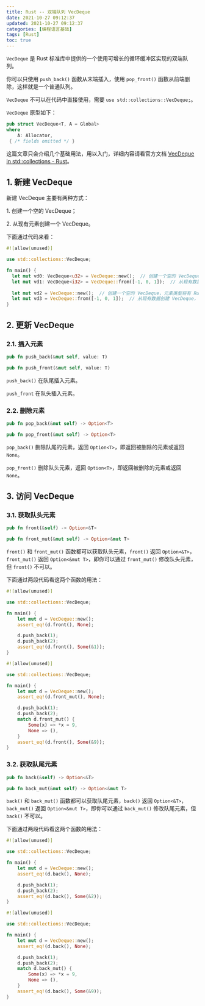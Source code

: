 ```yaml
---
title: Rust -- 双端队列 VecDeque
date: 2021-10-27 09:12:37
updated: 2021-10-27 09:12:37
categories: [编程语言基础]
tags: [Rust]
toc: true
---
```




`VecDeque` 是 Rust 标准库中提供的一个使用可增长的循环缓冲区实现的双端队列。

你可以只使用 `push_back()` 函数从末端插入，使用 `pop_front()` 函数从前端删除，这样就是一个普通队列。

`VecDeque` 不可以在代码中直接使用，需要 `use std::collections::VecDeque;`。



`VecDeque` 原型如下：

```rust
pub struct VecDeque<T, A = Global> 
where
    A: Allocator, 
 { /* fields omitted */ }
```



这篇文章只会介绍几个基础用法，用以入门，详细内容请看官方文档 [VecDeque in std::collections - Rust](https://doc.rust-lang.org/stable/std/collections/struct.VecDeque.html)。



<!--more-->

## 1. 新建 VecDeque

新建 VecDeque 主要有两种方式：

1\. 创建一个空的 VecDeque；

2\. 从现有元素创建一个 VecDeque。

下面通过代码来看：

```rust
#![allow(unused)]

use std::collections::VecDeque;

fn main() {
  let mut vd0: VecDeque<u32> = VecDeque::new();  // 创建一个空的 VecDeque，其中元素类型为 u32
  let mut vd1: VecDeque<i32> = VecDeque::from([-1, 0, 1]);  // 从现有数据创建 VecDeque，其中元素类型为 i32
  
  let mut vd2 = VecDeque::new();  // 创建一个空的 VecDeque，元素类型将有 Rust 推断，要注意编译前必须有插入操作，否则会编译失败，Rust 需要在编译前就知道其中元素的类型。
  let mut vd3 = VecDeque::from([-1, 0, 1]);  // 从现有数据创建 VecDeque，其中元素类型由 Rust 推断
}
```



## 2. 更新 VecDeque



### 2.1. 插入元素

```rust
pub fn push_back(&mut self, value: T)
```

```rust
pub fn push_front(&mut self, value: T)
```

`push_back()` 在队尾插入元素。

 `push_front` 在队头插入元素。





### 2.2. 删除元素

```rust
pub fn pop_back(&mut self) -> Option<T>
```

```rust
pub fn pop_front(&mut self) -> Option<T>
```

`pop_back()` 删除队尾的元素，返回 `Option<T>`，即返回被删除的元素或返回 `None`。

`pop_front()` 删除队头元素，返回 `Option<T>`，即返回被删除的元素或返回 `None`。



## 3. 访问 VecDeque



### 3.1. 获取队头元素

```rust
pub fn front(&self) -> Option<&T>
```

```rust
pub fn front_mut(&mut self) -> Option<&mut T>
```

`front()` 和 `front_mut()` 函数都可以获取队头元素，`front()` 返回 `Option<&T>`，`front_mut()` 返回 `Option<&mut T>`，即你可以通过 `front_mut()` 修改队头元素，但 `front()` 不可以。

下面通过两段代码看这两个函数的用法：

```rust
#![allow(unused)]

use std::collections::VecDeque;

fn main() {
    let mut d = VecDeque::new();
    assert_eq!(d.front(), None);

    d.push_back(1);
    d.push_back(2);
    assert_eq!(d.front(), Some(&1));
}
```

```rust
#![allow(unused)]

use std::collections::VecDeque;

fn main() {
    let mut d = VecDeque::new();
    assert_eq!(d.front_mut(), None);

    d.push_back(1);
    d.push_back(2);
    match d.front_mut() {
        Some(x) => *x = 9,
        None => (),
    }
    assert_eq!(d.front(), Some(&9));
}
```



### 3.2. 获取队尾元素

```rust
pub fn back(&self) -> Option<&T>
```

```rust
pub fn back_mut(&mut self) -> Option<&mut T>
```

`back()` 和 `back_mut()` 函数都可以获取队尾元素，`back()` 返回 `Option<&T>`，`back_mut()` 返回 `Option<&mut T>`，即你可以通过 `back_mut()` 修改队尾元素，但 `back()` 不可以。

下面通过两段代码看这两个函数的用法：

```rust
#![allow(unused)]

use std::collections::VecDeque;

fn main() {
    let mut d = VecDeque::new();
    assert_eq!(d.back(), None);

    d.push_back(1);
    d.push_back(2);
    assert_eq!(d.back(), Some(&2));
}
```

```rust
#![allow(unused)]

use std::collections::VecDeque;

fn main() {
    let mut d = VecDeque::new();
    assert_eq!(d.back(), None);

    d.push_back(1);
    d.push_back(2);
    match d.back_mut() {
        Some(x) => *x = 9,
        None => (),
    }
    assert_eq!(d.back(), Some(&9));
}
```
